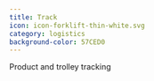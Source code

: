 ```yaml
---
title: Track
icon: icon-forklift-thin-white.svg
category: logistics
background-color: 57CED0
---
```


Product and trolley tracking
